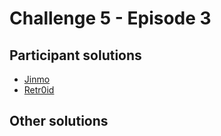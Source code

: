 # Challenge 5 - Episode 3

## Participant solutions

* [Jinmo](Jinmo/exploit.py)
* [Retr0id](Retr0id/exploit.py)

## Other solutions
